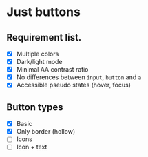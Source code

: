 # Just buttons

## Requirement list.

- [x] Multiple colors
- [x] Dark/light mode
- [x] Minimal AA contrast ratio
- [x] No differences between `input`, `button` and `a`
- [x] Accessible pseudo states (hover, focus)

## Button types

- [x] Basic
- [x] Only border (hollow)
- [ ] Icons
- [ ] Icon + text
